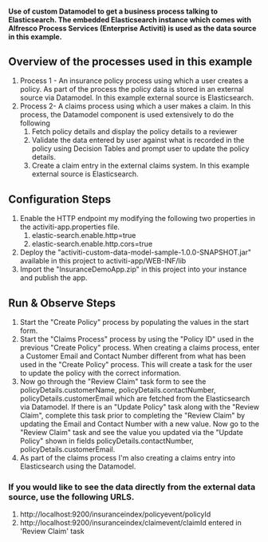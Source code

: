 #### Use of custom Datamodel to get a business process talking to Elasticsearch. The embedded Elasticsearch instance which comes with Alfresco Process Services (Enterprise Activiti) is used as the data source in this example. 

## Overview of the processes used in this example

1. Process 1 - An insurance policy process using which a user creates a policy. As part of the process the policy data is stored in an external source via Datamodel. In this example external source is Elasticsearch.
2. Process 2- A claims process using which a user makes a claim. In this process, the Datamodel component is used extensively to do the following
	1. Fetch policy details and display the policy details to a reviewer
	2. Validate the data entered by user against what is recorded in the policy using Decision Tables and prompt user to update the policy details.
	3. Create a claim entry in the external claims system. In this example external source is Elasticsearch.

## Configuration Steps

1. Enable the HTTP endpoint my modifying the following two properties in the activiti-app.properties file.
	1.	elastic-search.enable.http=true
	2.	elastic-search.enable.http.cors=true
2. Deploy the "activiti-custom-data-model-sample-1.0.0-SNAPSHOT.jar" available in this project to activiti-app/WEB-INF/lib
3. Import the "InsuranceDemoApp.zip" in this project into your instance and publish the app.

## Run & Observe Steps

1. Start the "Create Policy" process by populating the values in the start form.
2. Start the "Claims Process" process by using the "Policy ID" used in the previous "Create Policy" process. When creating a claims process, enter a Customer Email and Contact Number different from what has been used in the "Create Policy" process. This will create a task for the user to update the policy with the correct information.
3. Now go through the "Review Claim" task form to see the policyDetails.customerName, policyDetails.contactNumber, policyDetails.customerEmail which are fetched from the Elasticsearch via Datamodel. If there is an "Update Policy" task along with the "Review Claim", complete this task prior to completing the "Review Claim" by updating the Email and Contact Number with a new value. Now go to the "Review Claim" task and see the value you updated via the "Update Policy" shown in fields policyDetails.contactNumber, policyDetails.customerEmail.
4. As part of the claims process I'm also creating a claims entry into Elasticsearch using the Datamodel.

### If you would like to see the data directly from the external data source, use the following URLS.
1.	http://localhost:9200/insuranceindex/policyevent/policyId
2.	http://localhost:9200/insuranceindex/claimevent/claimId entered in 'Review Claim' task


